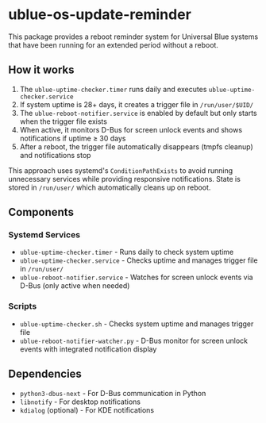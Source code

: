 # ublue-os-update-reminder

This package provides a reboot reminder system for Universal Blue systems that have been running for an extended period without a reboot.

## How it works

1. The `ublue-uptime-checker.timer` runs daily and executes `ublue-uptime-checker.service`
2. If system uptime is 28+ days, it creates a trigger file in `/run/user/$UID/`
3. The `ublue-reboot-notifier.service` is enabled by default but only starts when the trigger file exists
4. When active, it monitors D-Bus for screen unlock events and shows notifications if uptime ≥ 30 days
5. After a reboot, the trigger file automatically disappears (tmpfs cleanup) and notifications stop

This approach uses systemd's `ConditionPathExists` to avoid running unnecessary services while providing responsive notifications. State is stored in `/run/user/` which automatically cleans up on reboot.

## Components

### Systemd Services

- `ublue-uptime-checker.timer` - Runs daily to check system uptime
- `ublue-uptime-checker.service` - Checks uptime and manages trigger file in `/run/user/`
- `ublue-reboot-notifier.service` - Watches for screen unlock events via D-Bus (only active when needed)

### Scripts

- `ublue-uptime-checker.sh` - Checks system uptime and manages trigger file
- `ublue-reboot-notifier-watcher.py` - D-Bus monitor for screen unlock events with integrated notification display

## Dependencies

- `python3-dbus-next` - For D-Bus communication in Python
- `libnotify` - For desktop notifications
- `kdialog` (optional) - For KDE notifications

